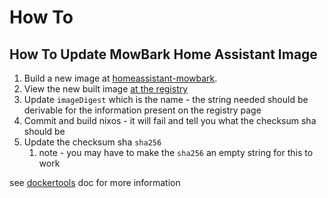# How To
## How To Update MowBark Home Assistant Image
1. Build a new image at [homeassistant-mowbark](https://github.com/CirrusNeptune/homeassistant-mowbark).
2. View the new built image [at the registry](https://github.com/cirrusneptune/homeassistant-mowbark/pkgs/container/homeassistant-mowbark)
3. Update `imageDigest` which is the name - the string needed should be derivable for the information present on the registry page
4. Commit and build nixos - it will fail and tell you what the checksum sha should be
5. Update the checksum sha `sha256`
    1. note - you may have to make the `sha256` an empty string for this to work

see [dockertools](https://ryantm.github.io/nixpkgs/builders/images/dockertools/) doc for more information